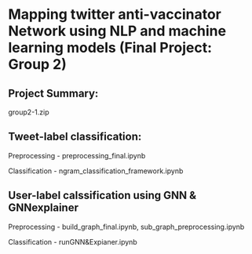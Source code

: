 #  Mapping twitter anti-vaccinator Network using NLP and machine learning models (Final Project: Group 2)

## Project Summary:
   group2-1.zip

## Tweet-label classification:
   Preprocessing - preprocessing_final.ipynb
   
   Classification - ngram_classification_framework.ipynb

## User-label calssification using GNN & GNNexplainer

   Preprocessing - build_graph_final.ipynb, sub_graph_preprocessing.ipynb

   Classification - runGNN&Expianer.ipynb
